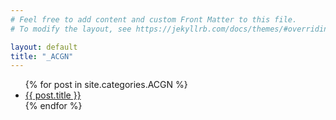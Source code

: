 ```yaml
---
# Feel free to add content and custom Front Matter to this file.
# To modify the layout, see https://jekyllrb.com/docs/themes/#overriding-theme-defaults

layout: default
title: "_ACGN"
---
```



<ul>
  {% for post in site.categories.ACGN %}
    <li><a href="{{ post.url }}">{{ post.title }}</a></li>
  {% endfor %}
</ul>